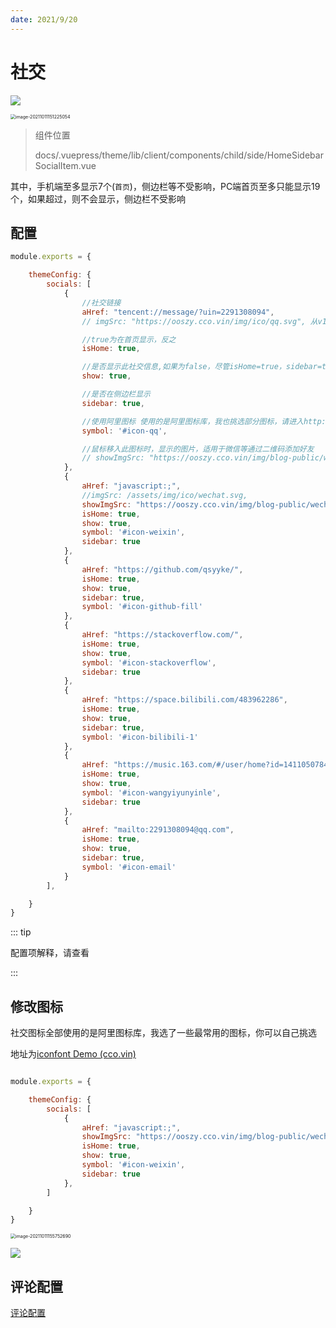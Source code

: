 ```yaml
---
date: 2021/9/20
---
```


# 社交


![](https://picture.xcye.xyz/image-20211011151211549.png?x-oss-process=style/pictureProcess1)

<img src="https://picture.xcye.xyz/image-20211011151225054.png?x-oss-process=style/pictureProcess1" alt="image-20211011151225054" style="zoom:50%;" />

> 组件位置
>
> docs/.vuepress/theme/lib/client/components/child/side/HomeSidebarSocialItem.vue



其中，手机端至多显示7个(`首页`)，侧边栏等不受影响，PC端首页至多只能显示19个，如果超过，则不会显示，侧边栏不受影响



## 配置

```js
module.exports = {

    themeConfig: {
        socials: [
            {
                //社交链接
                aHref: "tencent://message/?uin=2291308094",
                // imgSrc: "https://ooszy.cco.vin/img/ico/qq.svg", 从v1.3.2开始久移除次配置，以前版本用于社交ico图标配置

                //true为在首页显示，反之
                isHome: true,

                //是否显示此社交信息,如果为false，尽管isHome=true，sidebar=true，也不会显示
                show: true,

                //是否在侧边栏显示
                sidebar: true,

                //使用阿里图标 使用的是阿里图标库，我也挑选部分图标，请进入http://ico.cco.vin/theme查看
                symbol: '#icon-qq',

                //鼠标移入此图标时，显示的图片，适用于微信等通过二维码添加好友
                // showImgSrc: "https://ooszy.cco.vin/img/blog-public/wechat.jpg",
            },
            {
                aHref: "javascript:;",
                //imgSrc: /assets/img/ico/wechat.svg,
                showImgSrc: "https://ooszy.cco.vin/img/blog-public/wechat.jpg",
                isHome: true,
                show: true,
                symbol: '#icon-weixin',
                sidebar: true
            },
            {
                aHref: "https://github.com/qsyyke/",
                isHome: true,
                show: true,
                sidebar: true,
                symbol: '#icon-github-fill'
            },
            {
                aHref: "https://stackoverflow.com/",
                isHome: true,
                show: true,
                symbol: '#icon-stackoverflow',
                sidebar: true
            },
            {
                aHref: "https://space.bilibili.com/483962286",
                isHome: true,
                show: true,
                sidebar: true,
                symbol: '#icon-bilibili-1'
            },
            {
                aHref: "https://music.163.com/#/user/home?id=1411050784",
                isHome: true,
                show: true,
                symbol: '#icon-wangyiyunyinle',
                sidebar: true
            },
            {
                aHref: "mailto:2291308094@qq.com",
                isHome: true,
                show: true,
                sidebar: true,
                symbol: '#icon-email'
            }
        ],

    }
}
```



::: tip

配置项解释，请查看

:::

## 修改图标

社交图标全部使用的是阿里图标库，我选了一些最常用的图标，你可以自己挑选

地址为[iconfont Demo (cco.vin)](http://aurora-font.cco.vin/)



```js

module.exports = {

    themeConfig: {
        socials: [
            {
                aHref: "javascript:;",
                showImgSrc: "https://ooszy.cco.vin/img/blog-public/wechat.jpg",
                isHome: true,
                show: true,
                symbol: '#icon-weixin',
                sidebar: true
            },
        ]

    }
}
```

<img src="https://picture.xcye.xyz/image-20211011155752690.png?x-oss-process=style/pictureProcess1" alt="image-20211011155752690" style="zoom:50%;" />



![](https://picture.xcye.xyz/image-20211011155915438.png?x-oss-process=style/pictureProcess1)

## 评论配置

[评论配置](../comment/)

